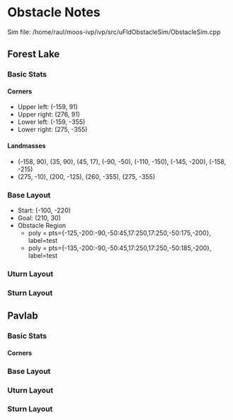 # Obstacle Notes

Sim file: /home/raul/moos-ivp/ivp/src/uFldObstacleSim/ObstacleSim.cpp

## Forest Lake

### Basic Stats

#### Corners

* Upper left: (-159, 91)
* Upper right: (276, 91)
* Lower left: (-159, -355)
* Lower right: (275, -355)

#### Landmasses

* (-158, 90), (35, 90), (45, 17), (-90, -50), (-110, -150), (-145, -200), (-158, -215)
* (275, -10), (200, -125), (260, -355), (275, -355)

### Base Layout

* Start: (-100, -220)
* Goal: (210, 30)
* Obstacle Region
  * poly = pts={-125,-200:-90,-50:45,17:250,17:250,-50:175,-200}, label=test
  * poly = pts={-135,-200:-90,-50:45,17:250,17:250,-50:185,-200}, label=test

### Uturn Layout

### Sturn Layout

## Pavlab

### Basic Stats

#### Corners

### Base Layout

### Uturn Layout

### Sturn Layout
